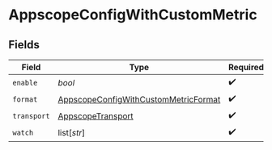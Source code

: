 # AppscopeConfigWithCustomMetric


## Fields

| Field                                                                                               | Type                                                                                                | Required                                                                                            | Description                                                                                         |
| --------------------------------------------------------------------------------------------------- | --------------------------------------------------------------------------------------------------- | --------------------------------------------------------------------------------------------------- | --------------------------------------------------------------------------------------------------- |
| `enable`                                                                                            | *bool*                                                                                              | :heavy_check_mark:                                                                                  | N/A                                                                                                 |
| `format`                                                                                            | [AppscopeConfigWithCustomMetricFormat](../../models/shared/appscopeconfigwithcustommetricformat.md) | :heavy_check_mark:                                                                                  | N/A                                                                                                 |
| `transport`                                                                                         | [AppscopeTransport](../../models/shared/appscopetransport.md)                                       | :heavy_check_mark:                                                                                  | N/A                                                                                                 |
| `watch`                                                                                             | list[*str*]                                                                                         | :heavy_check_mark:                                                                                  | N/A                                                                                                 |